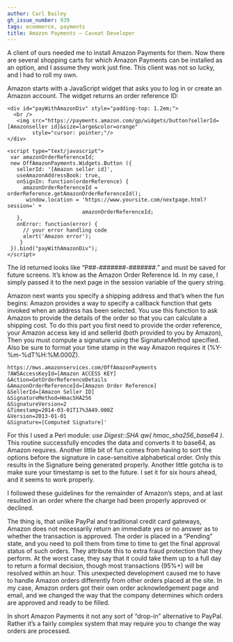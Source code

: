 ```yaml
---
author: Carl Bailey
gh_issue_number: 939
tags: ecommerce, payments
title: Amazon Payments —​ Caveat Developer
---
```




A client of ours needed me to install Amazon Payments for them. Now there are several shopping carts for which Amazon Payments can be installed as an option, and I assume they work just fine. This client was not so lucky, and I had to roll my own.

Amazon starts with a JavaScript widget that asks you to log in or create an Amazon account. The widget returns an order reference ID:

```nohighlight
<div id="payWithAmazonDiv" style="padding-top: 1.2em;">
  <br />
   <img src="https://payments.amazon.com/gp/widgets/button?sellerId=[Amazonseller id]&size=large&color=orange" 
        style="cursor: pointer;"/>
</div>

<script type="text/javascript">
 var amazonOrderReferenceId;
 new OffAmazonPayments.Widgets.Button ({
   sellerId: '[Amazon seller id]',
   useAmazonAddressBook: true,
   onSignIn: function(orderReference) {
     amazonOrderReferenceId = orderReference.getAmazonOrderReferenceId();
      window.location = 'https://www.yoursite.com/nextpage.html?session=' +
                        amazonOrderReferenceId;
   },
   onError: function(error) {
     // your error handling code
     alert('Amazon error');
    }
 }).bind("payWithAmazonDiv");
</script>
```

The Id returned looks like “P##-#######-#######.” and must be saved for future screens. It’s know as the Amazon Order Reference Id. In my case, I simply passed it to the next page in the session variable of the query string.

Amazon next wants you specify a shipping address and that’s when the fun begins: Amazon provides a way to specify a callback function that gets invoked when an address has been selected. You use this function to ask Amazon to provide the details of the order so that you can calculate a shipping cost. To do this part you first need to provide the order reference, your Amazon access key id and sellerId (both provided to you by Amazon), Then you must compute a signature using the SignatureMethod specified. Also be sure to format your time stamp in the way Amazon requires it (%Y-%m-%dT%H:%M.000Z).

```nohighlight
https://mws.amazonservices.com/OffAmazonPayments
?AWSAccessKeyId=[Amazon ACCESS KEY]
&Action=GetOrderReferenceDetails
&AmazonOrderReferenceId=[Amazon Order Reference]
&SellerId=[Amazon Seller ID]
&SignatureMethod=HmacSHA256
&SignatureVersion=2
&Timestamp=2014-03-01T17%3A49.000Z
&Version=2013-01-01
&Signature=[Computed Signature]'
```

For this I used a Perl module: *use Digest::SHA qw( hmac_sha256_base64 )*. This routine successfully encodes the data and converts it to base64, as Amazon requires. Another little bit of fun comes from having to sort the options before the signature in case-sensitive alphabetical order. Only this results in the Signature being generated properly. Another little gotcha is to make sure your timestamp is set to the future. I set it for six hours ahead, and it seems to work properly.

I followed these guidelines for the remainder of Amazon’s steps, and at last resulted in an order where the charge had been properly approved or declined.

The thing is, that unlike PayPal and traditional credit card gateways, Amazon does not necessarily return an immediate yes or no answer as to whether the transaction is approved. The order is placed in a “Pending” state, and you need to poll them from time to time to get the final approval status of such orders. They attribute this to extra fraud protection that they perform. At the worst case, they say that it could take them up to a full day to return a formal decision, though most transactions (95%+) will be resolved within an hour. This unexpected development caused me to have to handle Amazon orders differently from other orders placed at the site. In my case, Amazon orders got their own order acknowledgement page and email, and we changed the way that the company determines which orders are approved and ready to be filled.

In short Amazon Payments it not any sort of “drop-in” alternative to PayPal. Rather it’s a fairly complex system that may require you to change the way orders are processed.


